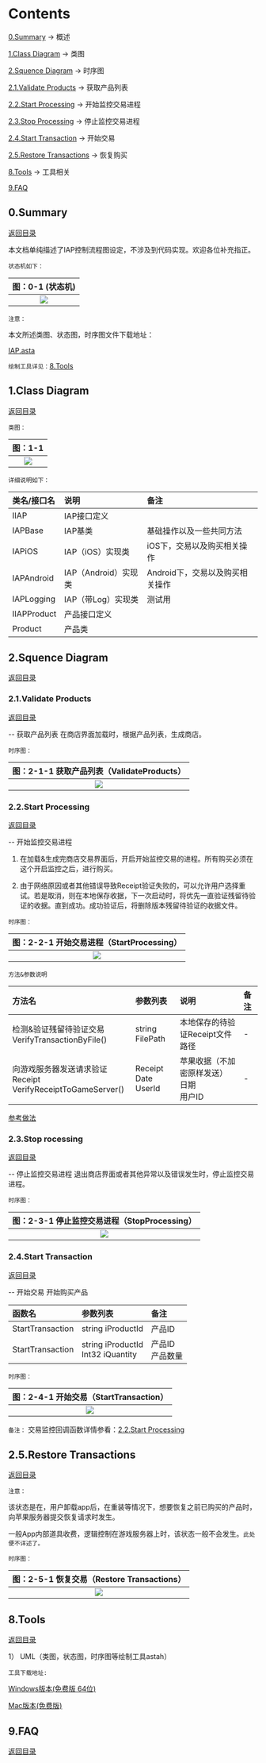 # Contents

[0.Summary](IAP.md#0summary) -> 概述

[1.Class Diagram](IAP.md#1class-diagram) -> 类图

[2.Squence Diagram](IAP.md#2squence-Diagram) -> 时序图

[2.1.Validate Products](IAP.md#21validate-products)    -> 获取产品列表

[2.2.Start Processing](IAP.md#22start-processing)      -> 开始监控交易进程

[2.3.Stop Processing](IAP.md#23stop-processing)        -> 停止监控交易进程

[2.4.Start Transaction](IAP.md#24start-transaction)    -> 开始交易

[2.5.Restore Transactions](IAP.md#25restore-transactions) -> 恢复购买

[8.Tools](IAP.md#8tools) -> 工具相关

[9.FAQ](IAP.md#9faq)

## 0.Summary
[返回目录](IAP.md#contents)

本文档单纯描述了IAP控制流程图设定，不涉及到代码实现。欢迎各位补充指正。

`状态机如下：`

| 图：0-1 (状态机)     | 
|:-------------:|
|![](ReadMe/IAP/IAPStateMachineDiagram.png)|

`注意：`

本文所述类图、状态图，时序图文件下载地址：

[IAP.asta](./IAP.asta)

`绘制工具详见：`[8.Tools](IAP.md#8tools)



## 1.Class Diagram
[返回目录](IAP.md#contents)

`类图：`

| 图：1-1     | 
|:-------------:|
|![](ReadMe/IAP/IAPClassDiagram.png)|

`详细说明如下：`

| 类名/接口名 | 说明 | 备注 | 
|:-----------|:----|:----|
| IIAP       | IAP接口定义 | | 
| IAPBase    | IAP基类 | 基础操作以及一些共同方法 | 
| IAPiOS     | IAP（iOS）实现类 | iOS下，交易以及购买相关操作 |
| IAPAndroid | IAP（Android）实现类 | Android下，交易以及购买相关操作 |
| IAPLogging | IAP（带Log）实现类 | 测试用 |
| IIAPProduct | 产品接口定义 |  |
| Product | 产品类 |  |

## 2.Squence Diagram
[返回目录](IAP.md#contents)

### 2.1.Validate Products
[返回目录](IAP.md#contents)

-- 获取产品列表
在商店界面加载时，根据产品列表，生成商店。

`时序图：`

| 图：2-1-1 获取产品列表（ValidateProducts）| 
|:-------------:|
|![](ReadMe/IAP/IAPSquenceDiagram_iOS_ValidateProducts.png)|

### 2.2.Start Processing
[返回目录](IAP.md#contents)

-- 开始监控交易进程

1) 在加载&生成完商店交易界面后，开启开始监控交易的进程。所有购买必须在这个开启监控之后，进行购买。

2) 由于网络原因或者其他错误导致Receipt验证失败的，可以允许用户选择重试。若是取消，则在本地保存收据，下一次启动时，将优先一直验证残留待验证的收据。直到成功。成功验证后，将删除版本残留待验证的收据文件。

`时序图：`

| 图：2-2-1 开始交易进程（StartProcessing）| 
|:-------------:|
|![](ReadMe/IAP/IAPSquenceDiagram_iOS_StartProcessing.png)|

`方法&参数说明`

| 方法名 | 参数列表 | 说明 | 备注 |
|:------|:--------|:----|:-----|
| 检测&验证残留待验证交易<br/>VerifyTransactionByFile()| string FilePath | 本地保存的待验证Receipt文件路径 | - |
| 向游戏服务器发送请求验证Receipt <br/> VerifyReceiptToGameServer() | Receipt <br/> Date <br/> UserId | 苹果收据（不加密原样发送） <br/> 日期 <br/> 用户ID | - |

[参考做法](http://www.jianshu.com/p/033086546126)

### 2.3.Stop rocessing
[返回目录](IAP.md#contents)

-- 停止监控交易进程
退出商店界面或者其他异常以及错误发生时，停止监控交易进程。

`时序图：`

| 图：2-3-1 停止监控交易进程（StopProcessing）| 
|:-------------:|
|![](ReadMe/IAP/IAPSquenceDiagram_iOS_StopProcessing.png)|

### 2.4.Start Transaction
[返回目录](IAP.md#contents)

-- 开始交易
开始购买产品

| 函数名 | 参数列表 | 备注 | 
|:-----------|:----|:----|
|StartTransaction| string iProductId | 产品ID|
|StartTransaction| string iProductId <Br/>Int32 iQuantity| 产品ID<Br/>产品数量|

`时序图：`

| 图：2-4-1 开始交易（StartTransaction）| 
|:-------------:|
|![](ReadMe/IAP/IAPSquenceDiagram_iOS_StartTransaction.png)|

`备注：`
    交易监控回调函数详情参看：[2.2.Start Processing](IAP.md#22start-processing) 

## 2.5.Restore Transactions
[返回目录](IAP.md#contents)

`注意：`

该状态是在，用户卸载app后，在重装等情况下，想要恢复之前已购买的产品时，向苹果服务器提交恢复请求时发生。

一般App内部道具收费，逻辑控制在游戏服务器上时，该状态一般不会发生。`此处便不详述了。`

`时序图：`

| 图：2-5-1 恢复交易（Restore Transactions）| 
|:-------------:|
|![](ReadMe/IAP/IAPSquenceDiagram_iOS_RestoreCompletedTransactions.png)|

## 8.Tools
[返回目录](IAP.md#contents)

1） UML（类图，状态图，时序图等绘制工具astah）

`工具下载地址:`

[Windows版本(免费版 64位)](http://cdn.change-vision.com/files/astah-community-7_1_0-f2c212-jre-64bit-setup.exe)

[Mac版本(免费版)](http://cdn.change-vision.com/files/astah-community-7_1_0-f2c212-MacOs.dmg)

## 9.FAQ
[返回目录](IAP.md#contents)


